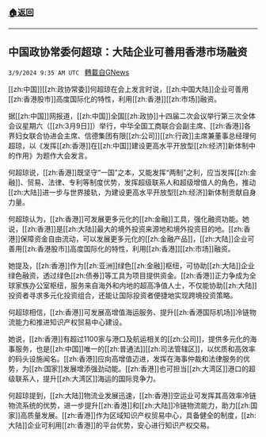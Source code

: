 ###  [:house:返回](README.md)
---


## 中国政协常委何超琼：大陆企业可善用香港市场融资
`3/9/2024 9:35 AM UTC ` [轉載自GNews](https://gnews.org/articles/2379532)

[[zh:中国]][[zh:政协常委]]何超琼在会上发言时说，[[zh:中国大陆]]企业可善用[[zh:香港股市]]高度国际化的特性，利用[[zh:香港]][[zh:市场]]融资。

据[[zh:中国]]网报道，[[zh:中国]]全国[[zh:政协]]十四届二次会议举行第三次全体会议星期六（[[zh:3月9日]]）举行，中华全国工商联合会副主席、[[zh:香港]]各界妇女联合协进会主席、信德集团有限[[zh:公司]][[zh:行政]]主席兼董事总经理何超琼，以《发挥[[zh:香港]]在[[zh:中国]]建设更高水平开放型[[zh:经济]]新体制中的作用》为题作大会发言。

何超琼说，[[zh:香港]]既坚守“一国”之本，又能发挥“两制”之利，应当发挥[[zh:金融]]、贸易、法律、专利等制度优势，发挥超级联系人和超级增值人的角色，推动[[zh:大陆]]进一步与世界接轨，为建设更高水平开放型[[zh:经济]]新体制贡献自身力量。

何超琼认为，[[zh:香港]]可发展更多元化的[[zh:金融]]工具，强化融资功能。她说，[[zh:香港]]是[[zh:大陆]]最大的境外投资来源地和境外投资目的地。[[zh:香港]]保障资金自由流动，可以发展更多元化的[[zh:金融产品]]，[[zh:大陆]]企业可善用[[zh:香港股市]]高度国际化的特性，利用[[zh:香港]][[zh:市场]]融资。

她提及，[[zh:香港]]作为[[zh:亚洲]]绿色[[zh:金融]]枢纽，可协助[[zh:大陆]]企业绿色融资，透过绿色[[zh:债券]]等工具为项目提供资金。[[zh:香港]]正力争成为全球家族办公室枢纽，服务来自海外和内地的超高净值人士，不仅能协助[[zh:大陆]]投资者寻求多元化投资组合，还能让国际投资者便捷地实现跨境投资策略。

何超琼相信，[[zh:香港]]可发展高增值海运服务、提升[[zh:香港国际机场]]冷链物流能力和推进知识产权贸易中心建设。

她说，[[zh:香港]]有超过1100家与港口及航运相关的[[zh:公司]]，提供多元化的海事服务，也是[[zh:中国]]唯一的[[zh:普通法]][[zh:司法管辖区]]，以优质和高效率的码头设施闻名。[[zh:香港]]应向高增值迈进，发挥在海事仲裁和法律服务的优势，为[[zh:国家]]发展增添强劲动能。[[zh:香港]]也可担当[[zh:大湾区]]港口的超级联系人，提升[[zh:大湾区]]海运的国际竞争力。

何超琼提到，[[zh:大陆]]物流业发展迅速，[[zh:香港]]空运业可发挥其高效率冷链物流系统的优势，进一步提升[[zh:香港]]和[[zh:大陆]]冷链物流能力，助力[[zh:国家]]高质量发展。[[zh:香港]]作为区域知识产权贸易中心，具备健全的制度，[[zh:大陆]]企业可利用[[zh:香港]]的平台优势，安心进行知识产权交易。
